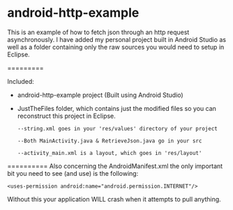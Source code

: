 android-http-example
====================

This is an example of how to fetch json through an http request asynchronously.
I have added my personal project built in Android Studio as well as a folder containing only the raw sources you would need to setup in Eclipse.

=========

Included:

- android-http-example project (Built using Android Studio)

- JustTheFiles folder, which contains just the modified files so you can reconstruct this project in Eclipse.
   
      --string.xml goes in your 'res/values' directory of your project
   
      --Both MainActivity.java & RetrieveJson.java go in your src
   
      --activity_main.xml is a layout, which goes in 'res/layout'

==========
Also concerning the AndroidManifest.xml the only important bit you need to see (and use) is the following:

```<uses-permission android:name="android.permission.INTERNET"/>```

Without this your application WILL crash when it attempts to pull anything.
